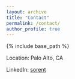 ```yaml
---
layout: archive
title: "Contact"
permalink: /contact/
author_profile: true
---
```


{% include base_path %}

Location: Palo Alto, CA  

<!---Email:--->  

LinkedIn: [sorent](https://www.linkedin.com/in/sorent/)     


